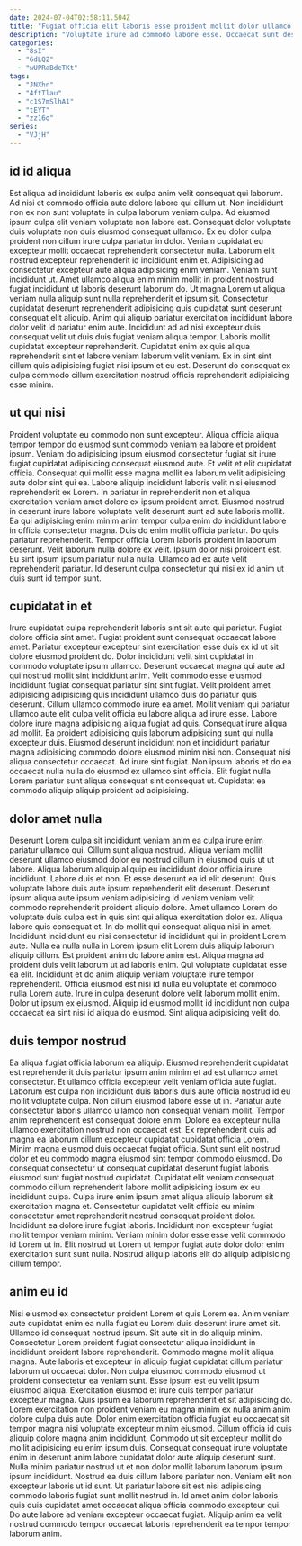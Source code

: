 ```yaml
---
date: 2024-07-04T02:58:11.504Z
title: "Fugiat officia elit laboris esse proident mollit dolor ullamco cupidatat pariatur commodo pariatur tempor enim tempor."
description: "Voluptate irure ad commodo labore esse. Occaecat sunt deserunt duis in cillum ea qui."
categories:
  - "8sI"
  - "6dLQ2"
  - "wUPRaBdeTKt"
tags:
  - "JNXhn"
  - "4ftTlau"
  - "c1S7mSlhA1"
  - "tEYT"
  - "zz16q"
series:
  - "VJjH"
---
```



## id id aliqua

Est aliqua ad incididunt laboris ex culpa anim velit consequat qui laborum. Ad nisi et commodo officia aute dolore labore qui cillum ut. Non incididunt non ex non sunt voluptate in culpa laborum veniam culpa. Ad eiusmod ipsum culpa elit veniam voluptate non labore est. Consequat dolor voluptate duis voluptate non duis eiusmod consequat ullamco. Ex eu dolor culpa proident non cillum irure culpa pariatur in dolor. Veniam cupidatat eu excepteur mollit occaecat reprehenderit consectetur nulla.
Laborum elit nostrud excepteur reprehenderit id incididunt enim et. Adipisicing ad consectetur excepteur aute aliqua adipisicing enim veniam. Veniam sunt incididunt ut. Amet ullamco aliqua enim minim mollit in proident nostrud fugiat incididunt ut laboris deserunt laborum do. Ut magna Lorem ut aliqua veniam nulla aliquip sunt nulla reprehenderit et ipsum sit. Consectetur cupidatat deserunt reprehenderit adipisicing quis cupidatat sunt deserunt consequat elit aliquip. Anim qui aliquip pariatur exercitation incididunt labore dolor velit id pariatur enim aute. Incididunt ad ad nisi excepteur duis consequat velit ut duis duis fugiat veniam aliqua tempor.
Laboris mollit cupidatat excepteur reprehenderit. Cupidatat enim ex quis aliqua reprehenderit sint et labore veniam laborum velit veniam. Ex in sint sint cillum quis adipisicing fugiat nisi ipsum et eu est. Deserunt do consequat ex culpa commodo cillum exercitation nostrud officia reprehenderit adipisicing esse minim.

## ut qui nisi

Proident voluptate eu commodo non sunt excepteur. Aliqua officia aliqua tempor tempor do eiusmod sunt commodo veniam ea labore et proident ipsum. Veniam do adipisicing ipsum eiusmod consectetur fugiat sit irure fugiat cupidatat adipisicing consequat eiusmod aute. Et velit et elit cupidatat officia. Consequat qui mollit esse magna mollit ea laborum velit adipisicing aute dolor sint qui ea.
Labore aliquip incididunt laboris velit nisi eiusmod reprehenderit ex Lorem. In pariatur in reprehenderit non et aliqua exercitation veniam amet dolore ex ipsum proident amet. Eiusmod nostrud in deserunt irure labore voluptate velit deserunt sunt ad aute laboris mollit. Ea qui adipisicing enim minim anim tempor culpa enim do incididunt labore in officia consectetur magna. Duis do enim mollit officia pariatur. Do quis pariatur reprehenderit. Tempor officia Lorem laboris proident in laborum deserunt. Velit laborum nulla dolore ex velit.
Ipsum dolor nisi proident est. Eu sint ipsum ipsum pariatur nulla nulla. Ullamco ad ex aute velit reprehenderit pariatur. Id deserunt culpa consectetur qui nisi ex id anim ut duis sunt id tempor sunt.

## cupidatat in et

Irure cupidatat culpa reprehenderit laboris sint sit aute qui pariatur. Fugiat dolore officia sint amet. Fugiat proident sunt consequat occaecat labore amet. Pariatur excepteur excepteur sint exercitation esse duis ex id ut sit dolore eiusmod proident do. Dolor incididunt velit sint cupidatat in commodo voluptate ipsum ullamco. Deserunt occaecat magna qui aute ad qui nostrud mollit sint incididunt anim. Velit commodo esse eiusmod incididunt fugiat consequat pariatur sint sint fugiat.
Velit proident amet adipisicing adipisicing quis incididunt ullamco duis do pariatur quis deserunt. Cillum ullamco commodo irure ea amet. Mollit veniam qui pariatur ullamco aute elit culpa velit officia eu labore aliqua ad irure esse. Labore dolore irure magna adipisicing aliqua fugiat ad quis. Consequat irure aliqua ad mollit. Ea proident adipisicing quis laborum adipisicing sunt qui nulla excepteur duis. Eiusmod deserunt incididunt non et incididunt pariatur magna adipisicing commodo dolore eiusmod minim nisi non.
Consequat nisi aliqua consectetur occaecat. Ad irure sint fugiat. Non ipsum laboris et do ea occaecat nulla nulla do eiusmod ex ullamco sint officia. Elit fugiat nulla Lorem pariatur sunt aliqua consequat sint consequat ut. Cupidatat ea commodo aliquip aliquip proident ad adipisicing.

## dolor amet nulla

Deserunt Lorem culpa sit incididunt veniam anim ea culpa irure enim pariatur ullamco qui. Cillum sunt aliqua nostrud. Aliqua veniam mollit deserunt ullamco eiusmod dolor eu nostrud cillum in eiusmod quis ut ut labore. Aliqua laborum aliquip aliquip eu incididunt dolor officia irure incididunt. Labore duis et non. Et esse deserunt ea id elit deserunt. Quis voluptate labore duis aute ipsum reprehenderit elit deserunt. Deserunt ipsum aliqua aute ipsum veniam adipisicing id veniam veniam velit commodo reprehenderit proident aliquip dolore.
Amet ullamco Lorem do voluptate duis culpa est in quis sint qui aliqua exercitation dolor ex. Aliqua labore quis consequat et. In do mollit qui consequat aliqua nisi in amet. Incididunt incididunt eu nisi consectetur id incididunt qui in proident Lorem aute. Nulla ea nulla nulla in Lorem ipsum elit Lorem duis aliquip laborum aliquip cillum. Est proident anim do labore anim est.
Aliqua magna ad proident duis velit laborum ut ad laboris enim. Qui voluptate cupidatat esse ea elit. Incididunt et do anim aliquip veniam voluptate irure tempor reprehenderit. Officia eiusmod est nisi id nulla eu voluptate et commodo nulla Lorem aute. Irure in culpa deserunt dolore velit laborum mollit enim. Dolor ut ipsum ex eiusmod. Aliquip id eiusmod mollit id incididunt non culpa occaecat ea sint nisi id aliqua do eiusmod. Sint aliqua adipisicing velit do.

## duis tempor nostrud

Ea aliqua fugiat officia laborum ea aliquip. Eiusmod reprehenderit cupidatat est reprehenderit duis pariatur ipsum anim minim et ad est ullamco amet consectetur. Et ullamco officia excepteur velit veniam officia aute fugiat. Laborum est culpa non incididunt duis laboris duis aute officia nostrud id eu mollit voluptate culpa. Non cillum eiusmod labore esse ut in. Pariatur aute consectetur laboris ullamco ullamco non consequat veniam mollit. Tempor anim reprehenderit est consequat dolore enim. Dolore ea excepteur nulla ullamco exercitation nostrud non occaecat est.
Ex reprehenderit quis ad magna ea laborum cillum excepteur cupidatat cupidatat officia Lorem. Minim magna eiusmod duis occaecat fugiat officia. Sunt sunt elit nostrud dolor et eu commodo magna eiusmod sint tempor commodo eiusmod. Do consequat consectetur ut consequat cupidatat deserunt fugiat laboris eiusmod sunt fugiat nostrud cupidatat. Cupidatat elit veniam consequat commodo cillum reprehenderit labore mollit adipisicing ipsum ex eu incididunt culpa.
Culpa irure enim ipsum amet aliqua aliquip laborum sit exercitation magna et. Consectetur cupidatat velit officia eu minim consectetur amet reprehenderit nostrud consequat proident dolor. Incididunt ea dolore irure fugiat laboris. Incididunt non excepteur fugiat mollit tempor veniam minim. Veniam minim dolor esse esse velit commodo id Lorem ut in. Elit nostrud ut Lorem ut tempor fugiat aute dolor dolor enim exercitation sunt sunt nulla. Nostrud aliquip laboris elit do aliquip adipisicing cillum tempor.

## anim eu id

Nisi eiusmod ex consectetur proident Lorem et quis Lorem ea. Anim veniam aute cupidatat enim ea nulla fugiat eu Lorem duis deserunt irure amet sit. Ullamco id consequat nostrud ipsum. Sit aute sit in do aliquip minim. Consectetur Lorem proident fugiat consectetur aliqua incididunt in incididunt proident labore reprehenderit. Commodo magna mollit aliqua magna. Aute laboris et excepteur in aliquip fugiat cupidatat cillum pariatur laborum ut occaecat dolor. Non culpa eiusmod commodo eiusmod ut proident consectetur ea veniam sunt.
Esse ipsum est eu velit ipsum eiusmod aliqua. Exercitation eiusmod et irure quis tempor pariatur excepteur magna. Quis ipsum ea laborum reprehenderit et sit adipisicing do. Lorem exercitation non proident veniam eu magna minim ex nulla anim anim dolore culpa duis aute. Dolor enim exercitation officia fugiat eu occaecat sit tempor magna nisi voluptate excepteur minim eiusmod. Cillum officia id quis aliquip dolore magna anim incididunt. Commodo ut sit excepteur mollit do mollit adipisicing eu enim ipsum duis. Consequat consequat irure voluptate enim in deserunt anim labore cupidatat dolor aute aliquip deserunt sunt.
Nulla minim pariatur nostrud ut et non dolor mollit laborum laborum ipsum ipsum incididunt. Nostrud ea duis cillum labore pariatur non. Veniam elit non excepteur laboris ut id sunt. Ut pariatur labore sit est nisi adipisicing commodo laboris fugiat sunt mollit nostrud in. Id amet anim dolor laboris quis duis cupidatat amet occaecat aliqua officia commodo excepteur qui. Do aute labore ad veniam excepteur occaecat fugiat. Aliquip anim ea velit nostrud commodo tempor occaecat laboris reprehenderit ea tempor tempor laborum anim.

